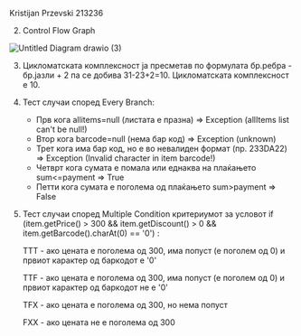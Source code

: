 Kristijan Przevski 213236

2. Control Flow Graph

![Untitled Diagram drawio (3)](https://github.com/Przevskik/SI_2024_lab2_213236/assets/166219188/bd1fb57e-9ef3-451f-8e44-0c0713e694ca)

3. Цикломатската комплексност ја пресметав по формулата бр.ребра - бр.јазли + 2 па се добива 31-23+2=10. Цикломатската комплексност е 10.

4. Тест случаи според Every Branch:
   - Прв кога allitems=null (листата е празна) => Exception (allItems list can't be null!)
   - Втор кога barcode=null (нема бар код) => Exception (unknown)
   - Трет кога има бар код, но е во невалиден формат (пр. 233DA22) => Exception (Invalid character in item barcode!)
   - Четврт кога сумата е помала или еднаква на плаќањето sum<=payment => True
   - Петти кога сумата е поголема од плаќањето sum>payment => False
     
5. Тест случаи според Multiple Condition критериумот за условот if (item.getPrice() > 300 && item.getDiscount() > 0 && item.getBarcode().charAt(0) == '0') :

   TTT - ако цената е поголема од 300, има попуст (е поголем од 0) и првиот карактер од баркодот е '0'

   TTF - ако цената е поголема од 300, има попуст (е поголем од 0) и првиот карактер од баркодот не е '0'

   ТFX - ако цената е поголема од 300, но нема попуст

   FXX - ако цената не е поголема од 300
      
